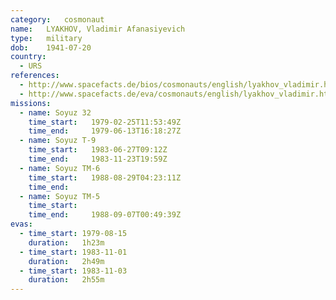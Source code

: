 ```yaml
---
category:	cosmonaut
name:	LYAKHOV, Vladimir Afanasiyevich 
type:	military
dob:	1941-07-20
country:
  - URS
references:
  - http://www.spacefacts.de/bios/cosmonauts/english/lyakhov_vladimir.htm
  - http://www.spacefacts.de/eva/cosmonauts/english/lyakhov_vladimir.htm
missions:
  - name: Soyuz 32
    time_start:   1979-02-25T11:53:49Z
    time_end:     1979-06-13T16:18:27Z
  - name: Soyuz T-9
    time_start:   1983-06-27T09:12Z
    time_end:     1983-11-23T19:59Z
  - name: Soyuz TM-6
    time_start:   1988-08-29T04:23:11Z
    time_end:     
  - name: Soyuz TM-5
    time_start:   
    time_end:     1988-09-07T00:49:39Z
evas:
  - time_start: 1979-08-15
    duration:   1h23m
  - time_start: 1983-11-01
    duration:   2h49m
  - time_start: 1983-11-03
    duration:   2h55m
---
```

